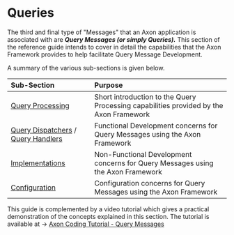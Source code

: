 # Queries

The third and final type of "Messages" that an Axon application is associated with are _**Query Messages \(or simply Queries\).**_ This section of the reference guide intends to cover in detail the capabilities that the Axon Framework provides to help facilitate Query Message Development.

A summary of the various sub-sections is given below.

| Sub-Section | Purpose |
| :--- | :--- |
| [Query Processing](query-processing.md) | Short introduction to the Query Processing capabilities provided by the Axon Framework |
| [Query Dispatchers](query-dispatchers.md) / [Query Handlers](query-handlers.md) | Functional Development concerns for Query Messages using the Axon Framework |
| [Implementations](implementations.md) | Non-Functional Development concerns for Query Messages using the Axon Framework |
| [Configuration](configuration.md) | Configuration concerns for Query Messages using the Axon Framework |

This guide is complemented by a video tutorial which gives a practical demonstration of the concepts explained in this section. The tutorial is available at -&gt; [Axon Coding Tutorial - Query Messages](https://www.youtube.com/watch?v=jS1vfc5EohM&feature=youtu.be)

